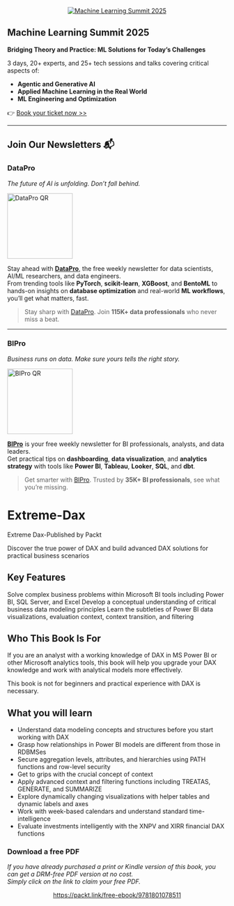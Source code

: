 <p align="center"><a href="https://packt.link/mlsumgh"><img src="https://static.packt-cdn.com/assets/images/ML Summit Banner v3 1200x627.png" alt="Machine Learning Summit 2025"/></a></p>

## Machine Learning Summit 2025
**Bridging Theory and Practice: ML Solutions for Today’s Challenges**

3 days, 20+ experts, and 25+ tech sessions and talks covering critical aspects of:
- **Agentic and Generative AI**
- **Applied Machine Learning in the Real World**
- **ML Engineering and Optimization**

👉 [Book your ticket now >>](https://packt.link/mlsumgh)

---

## Join Our Newsletters 📬

### DataPro  
*The future of AI is unfolding. Don’t fall behind.*

<p><a href="https://landing.packtpub.com/subscribe-datapronewsletter/?link_from_packtlink=yes"><img src="https://static.packt-cdn.com/assets/images/DataPro NL QR Code.png" alt="DataPro QR" width="150"/></a></p>

Stay ahead with [**DataPro**](https://landing.packtpub.com/subscribe-datapronewsletter/?link_from_packtlink=yes), the free weekly newsletter for data scientists, AI/ML researchers, and data engineers.  
From trending tools like **PyTorch**, **scikit-learn**, **XGBoost**, and **BentoML** to hands-on insights on **database optimization** and real-world **ML workflows**, you’ll get what matters, fast.

> Stay sharp with [DataPro](https://landing.packtpub.com/subscribe-datapronewsletter/?link_from_packtlink=yes). Join **115K+ data professionals** who never miss a beat.

---

### BIPro  
*Business runs on data. Make sure yours tells the right story.*

<p><a href="https://landing.packtpub.com/subscribe-bipro-newsletter/?link_from_packtlink=yes"><img src="https://static.packt-cdn.com/assets/images/BIPro NL QR Code.png" alt="BIPro QR" width="150"/></a></p>

[**BIPro**](https://landing.packtpub.com/subscribe-bipro-newsletter/?link_from_packtlink=yes) is your free weekly newsletter for BI professionals, analysts, and data leaders.  
Get practical tips on **dashboarding**, **data visualization**, and **analytics strategy** with tools like **Power BI**, **Tableau**, **Looker**, **SQL**, and **dbt**.

> Get smarter with [BIPro](https://landing.packtpub.com/subscribe-bipro-newsletter/?link_from_packtlink=yes). Trusted by **35K+ BI professionals**, see what you’re missing.




# Extreme-Dax
Extreme Dax-Published by Packt

Discover the true power of DAX and build advanced DAX solutions for practical business scenarios

## Key Features
Solve complex business problems within Microsoft BI tools including Power BI, SQL Server, and Excel
Develop a conceptual understanding of critical business data modeling principles
Learn the subtleties of Power BI data visualizations, evaluation context, context transition, and filtering

## Who This Book Is For
If you are an analyst with a working knowledge of DAX in MS Power BI or other Microsoft analytics tools, this book will help you upgrade your DAX knowledge and work with analytical models more effectively.

This book is not for beginners and practical experience with DAX is necessary.

## What you will learn
- Understand data modeling concepts and structures before you start working with DAX
- Grasp how relationships in Power BI models are different from those in RDBMSes
- Secure aggregation levels, attributes, and hierarchies using PATH functions and row-level security
- Get to grips with the crucial concept of context
- Apply advanced context and filtering functions including TREATAS, GENERATE, and SUMMARIZE
- Explore dynamically changing visualizations with helper tables and dynamic labels and axes
- Work with week-based calendars and understand standard time-intelligence
- Evaluate investments intelligently with the XNPV and XIRR financial DAX functions


### Download a free PDF

 <i>If you have already purchased a print or Kindle version of this book, you can get a DRM-free PDF version at no cost.<br>Simply click on the link to claim your free PDF.</i>
<p align="center"> <a href="https://packt.link/free-ebook/9781801078511">https://packt.link/free-ebook/9781801078511 </a> </p>